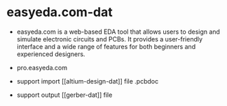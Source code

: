 
# easyeda.com-dat

- easyeda.com is a web-based EDA tool that allows users to design and simulate electronic circuits and PCBs. It provides a user-friendly interface and a wide range of features for both beginners and experienced designers.

- pro.easyeda.com

- support import [[altium-design-dat]] file .pcbdoc

- support output [[gerber-dat]] file





